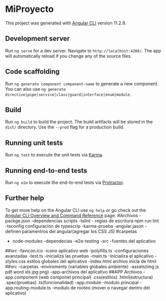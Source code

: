 # MiProyecto

This project was generated with [Angular CLI](https://github.com/angular/angular-cli) version 11.2.9.

## Development server

Run `ng serve` for a dev server. Navigate to `http://localhost:4200/`. The app will automatically reload if you change any of the source files.

## Code scaffolding

Run `ng generate component component-name` to generate a new component. You can also use `ng generate directive|pipe|service|class|guard|interface|enum|module`.

## Build

Run `ng build` to build the project. The build artifacts will be stored in the `dist/` directory. Use the `--prod` flag for a production build.

## Running unit tests

Run `ng test` to execute the unit tests via [Karma](https://karma-runner.github.io).

## Running end-to-end tests

Run `ng e2e` to execute the end-to-end tests via [Protractor](http://www.protractortest.org/).

## Further help

To get more help on the Angular CLI use `ng help` or go check out the [Angular CLI Overview and Command Reference](https://angular.io/cli) page.
#Archivos
-packge.json -dependencias scripts
-tslint - reglas de escritura npm run lint
-tsconfig configuracion de typescrip
-karma-prueba
-angular.jason -definen paramentros del angular(agregar los CSS JS)
#carpetas
- node-modules -dependecias
-e2e-testing
  -src -fuentes del aplicativo
  
##src
-favicon.ico -icono aplicativo web
-polyfills.ts -configuraciones avanzadas
-test.ts -inicializa las pruebas
-main.ts -Inicializa el aplicativo
-styles.css estilos globales del aplicativo
-index.html archivo inicla de html
##src -carpetas
-enviroments (variables globales ambiente)
-assets(img js pdf word xls jpg png)
-app-archivos del aplicativo
##APP Archivos
-app.component (web componet principal)
    .css(estilos)
    .html(estructura)
    .spec(pruebas)
    .ts(funcionalidad)
-app.module
-modulo principal
-app.routing-module.ts
-modulo de rooteo (mover o navegar dentro del aplicativo)





